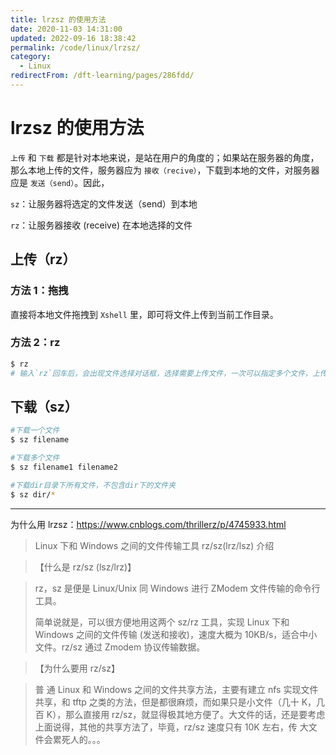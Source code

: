 ```yaml
---
title: lrzsz 的使用方法
date: 2020-11-03 14:31:00
updated: 2022-09-16 18:38:42
permalink: /code/linux/lrzsz/
category:
  - Linux
redirectFrom: /dft-learning/pages/286fdd/
---
```


# lrzsz 的使用方法

`上传` 和 `下载` 都是针对本地来说，是站在用户的角度的；如果站在服务器的角度，那么本地上传的文件，服务器应为 `接收（recive）`，下载到本地的文件，对服务器应是 `发送（send）`。因此，

 `sz`：让服务器将选定的文件发送（send）到本地

 `rz`：让服务器接收 (receive) 在本地选择的文件

## 上传（rz）

### 方法 1：拖拽

直接将本地文件拖拽到 `Xshell` 里，即可将文件上传到当前工作目录。

### 方法 2：rz

```bash
$ rz 
# 输入`rz`回车后，会出现文件选择对话框，选择需要上传文件，一次可以指定多个文件，上传到服务器的路径为当前执行`rz`命令的目录。
```

## 下载（sz）

```bash
#下载一个文件
$ sz filename 

#下载多个文件
$ sz filename1 filename2

#下载dir目录下所有文件，不包含dir下的文件夹
$ sz dir/*
```

---

为什么用 lrzsz：<https://www.cnblogs.com/thrillerz/p/4745933.html>

> Linux 下和 Windows 之间的文件传输工具 rz/sz(lrz/lsz) 介绍
>

>【什么是 rz/sz (lsz/lrz)】

>
> rz，sz 是便是 Linux/Unix 同 Windows 进行 ZModem 文件传输的命令行工具。
>
> 简单说就是，可以很方便地用这两个 sz/rz 工具，实现 Linux 下和 Windows 之间的文件传输 (发送和接收)，速度大概为 10KB/s，适合中小文件。rz/sz 通过 Zmodem 协议传输数据。
>

>【为什么要用 rz/sz】

>
> 普 通 Linux 和 Windows 之间的文件共享方法，主要有建立 nfs 实现文件共享，和 tftp 之类的方法，但是都很麻烦，而如果只是小文件（几十 K，几百 K），那么直接用 rz/sz，就显得极其地方便了。大文件的话，还是要考虑上面说得，其他的共享方法了，毕竟，rz/sz 速度只有 10K 左右，传 大文件会累死人的。。。
